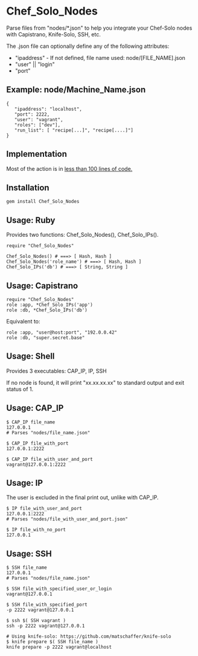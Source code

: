 
Chef\_Solo\_Nodes
===============

Parse files from "nodes/\*.json" to help you integrate your Chef-Solo
nodes with Capistrano, Knife-Solo, SSH, etc.

The .json file can optionally define any of the following attributes:

  * "ipaddress" - If not defined, file name used: node/[FILE\_NAME].json
  * "user" || "login"
  * "port"

Example: node/Machine\_Name.json
--------------------------------
    
    { 
       "ipaddress": "localhost", 
       "port": 2222, 
       "user": "vagrant",
       "roles": ["dev"],
       "run_list": [ "recipe[...]", "recipe[....]"]
    }

Implementation
--------------

Most of the action is in
[less than 100 lines of code.](https://github.com/da99/Chef_Solo_Nodes/blob/master/lib/Chef_Solo_Nodes.rb)

Installation
-----------

    gem install Chef_Solo_Nodes

Usage: Ruby
----------

Provides two functions: Chef\_Solo\_Nodes(), Chef\_Solo\_IPs(). 

    require "Chef_Solo_Nodes"

    Chef_Solo_Nodes() # ===> [ Hash, Hash ]
    Chef_Solo_Nodes('role_name') # ===> [ Hash, Hash ]
    Chef_Solo_IPs('db') # ===> [ String, String ]

Usage: Capistrano
----------------

    require "Chef_Solo_Nodes"
    role :app, *Chef_Solo_IPs('app')
    role :db, *Chef_Solo_IPs('db')

Equivalent to:

    role :app, "user@host:port", "192.0.0.42"
    role :db, "super.secret.base"

Usage: Shell
------------

Provides 3 executables: CAP\_IP, IP, SSH

If no node is found, it will print "xx.xx.xx.xx" to
standard output and exit status of 1.

Usage: CAP\_IP
--------------------

    $ CAP_IP file_name 
    127.0.0.1  
    # Parses "nodes/file_name.json"

    $ CAP_IP file_with_port
    127.0.0.1:2222

    $ CAP_IP file_with_user_and_port
    vagrant@127.0.0.1:2222 

Usage: IP
--------------------

The user is excluded in the final print out, unlike with CAP\_IP.

    $ IP file_with_user_and_port
    127.0.0.1:2222
    # Parses "nodes/file_with_user_and_port.json" 
    
    $ IP file_with_no_port
    127.0.0.1

Usage: SSH
--------------------

    $ SSH file_name
    127.0.0.1
    # Parses "nodes/file_name.json"

    $ SSH file_with_specified_user_or_login
    vagrant@127.0.0.1

    $ SSH file_with_specified_port
    -p 2222 vagrant@127.0.0.1

    $ ssh $( SSH vagrant )
    ssh -p 2222 vagrant@127.0.0.1

    # Using knife-solo: https://github.com/matschaffer/knife-solo 
    $ knife prepare $( SSH file_name )
    knife prepare -p 2222 vagrant@localhost


